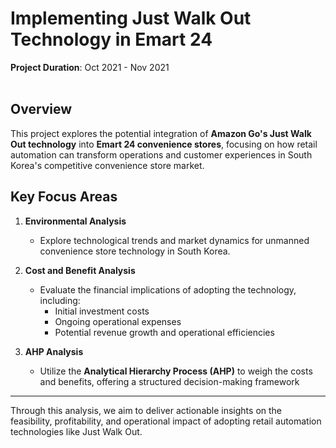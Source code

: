 # Implementing Just Walk Out Technology in Emart 24
**Project Duration**: Oct 2021 - Nov 2021<br><br>

## Overview
This project explores the potential integration of **Amazon Go's Just Walk Out technology** into **Emart 24 convenience stores**, focusing on how retail automation can transform operations and customer experiences in South Korea's competitive convenience store market.  

## Key Focus Areas  

1. **Environmental Analysis**  
   - Explore technological trends and market dynamics for unmanned convenience store technology in South Korea.

    
2. **Cost and Benefit Analysis**  
   - Evaluate the financial implications of adopting the technology, including:  
     - Initial investment costs  
     - Ongoing operational expenses  
     - Potential revenue growth and operational efficiencies

  
3. **AHP Analysis**  
   - Utilize the **Analytical Hierarchy Process (AHP)** to weigh the costs and benefits, offering a structured decision-making framework

---

Through this analysis, we aim to deliver actionable insights on the feasibility, profitability, and operational impact of adopting retail automation technologies like Just Walk Out.
